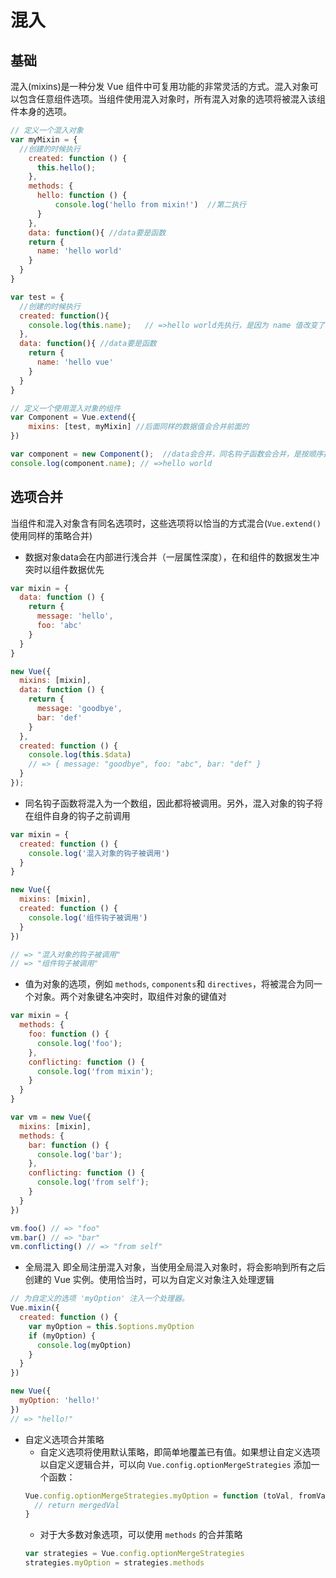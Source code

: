 # 混入
## 基础
混入(mixins)是一种分发 Vue 组件中可复用功能的非常灵活的方式。混入对象可以包含任意组件选项。当组件使用混入对象时，所有混入对象的选项将被混入该组件本身的选项。
```javascript
// 定义一个混入对象
var myMixin = {
  //创建的时候执行
    created: function () {
      this.hello();
    },
    methods: {
      hello: function () {
          console.log('hello from mixin!')  //第二执行
      }
    },
    data: function(){ //data要是函数
    return {
      name: 'hello world'
    }
  }
}

var test = {
  //创建的时候执行
  created: function(){
    console.log(this.name);   // =>hello world先执行，是因为 name 值改变了
  },
  data: function(){ //data要是函数
    return {
      name: 'hello vue'
    }
  }
}

// 定义一个使用混入对象的组件
var Component = Vue.extend({
    mixins: [test, myMixin] //后面同样的数据值会合并前面的
})

var component = new Component();  //data会合并，同名钩子函数会合并，是按顺序执行
console.log(component.name); // =>hello world
```

## 选项合并
当组件和混入对象含有同名选项时，这些选项将以恰当的方式混合(`Vue.extend()`使用同样的策略合并)

- 数据对象data会在内部进行浅合并（一层属性深度），在和组件的数据发生冲突时以组件数据优先
```javascript
var mixin = {
  data: function () {
    return {
      message: 'hello',
      foo: 'abc'
    }
  }
}

new Vue({
  mixins: [mixin],
  data: function () {
    return {
      message: 'goodbye',
      bar: 'def'
    }
  },
  created: function () {
    console.log(this.$data)
    // => { message: "goodbye", foo: "abc", bar: "def" }
  }
});
```
- 同名钩子函数将混入为一个数组，因此都将被调用。另外，混入对象的钩子将在组件自身的钩子之前调用
```javascript
var mixin = {
  created: function () {
    console.log('混入对象的钩子被调用')
  }
}

new Vue({
  mixins: [mixin],
  created: function () {
    console.log('组件钩子被调用')
  }
})

// => "混入对象的钩子被调用"
// => "组件钩子被调用"
```
- 值为对象的选项，例如 `methods`, `components`和 `directives`，将被混合为同一个对象。两个对象键名冲突时，取组件对象的键值对
```javascript
var mixin = {
  methods: {
    foo: function () {
      console.log('foo');
    },
    conflicting: function () {
      console.log('from mixin');
    }
  }
}

var vm = new Vue({
  mixins: [mixin],
  methods: {
    bar: function () {
      console.log('bar');
    },
    conflicting: function () {
      console.log('from self');
    }
  }
})

vm.foo() // => "foo"
vm.bar() // => "bar"
vm.conflicting() // => "from self"
```
- 全局混入
即全局注册混入对象，当使用全局混入对象时，将会影响到所有之后创建的 Vue 实例。使用恰当时，可以为自定义对象注入处理逻辑
```javascript
// 为自定义的选项 'myOption' 注入一个处理器。
Vue.mixin({
  created: function () {
    var myOption = this.$options.myOption
    if (myOption) {
      console.log(myOption)
    }
  }
})

new Vue({
  myOption: 'hello!'
})
// => "hello!"
```
- 自定义选项合并策略
    - 自定义选项将使用默认策略，即简单地覆盖已有值。如果想让自定义选项以自定义逻辑合并，可以向 `Vue.config.optionMergeStrategies` 添加一个函数：
    ```javascript
    Vue.config.optionMergeStrategies.myOption = function (toVal, fromVal) {
      // return mergedVal
    }
    ```
    - 对于大多数对象选项，可以使用 `methods` 的合并策略
    ```javascript
    var strategies = Vue.config.optionMergeStrategies
    strategies.myOption = strategies.methods
    ```


